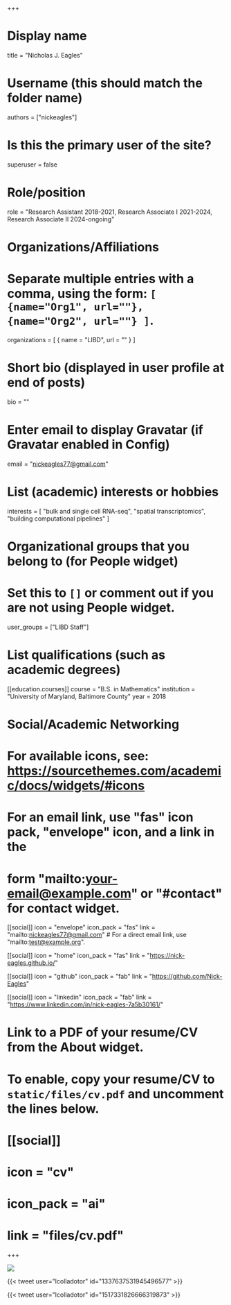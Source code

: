 +++
# Display name
title = "Nicholas J. Eagles"

# Username (this should match the folder name)
authors = ["nickeagles"]

# Is this the primary user of the site?
superuser = false

# Role/position
role = "Research Assistant 2018-2021, Research Associate I 2021-2024, Research Associate II 2024-ongoing"

# Organizations/Affiliations
#   Separate multiple entries with a comma, using the form: `[ {name="Org1", url=""}, {name="Org2", url=""} ]`.
organizations = [ { name = "LIBD", url = "" } ]

# Short bio (displayed in user profile at end of posts)
bio = ""

# Enter email to display Gravatar (if Gravatar enabled in Config)
email = "nickeagles77@gmail.com"

# List (academic) interests or hobbies
interests = [
  "bulk and single cell RNA-seq",
  "spatial transcriptomics",
  "building computational pipelines"
]

# Organizational groups that you belong to (for People widget)
#   Set this to `[]` or comment out if you are not using People widget.
user_groups = ["LIBD Staff"]

# List qualifications (such as academic degrees)
[[education.courses]]
  course = "B.S. in Mathematics"
  institution = "University of Maryland, Baltimore County"
  year = 2018

# Social/Academic Networking
# For available icons, see: https://sourcethemes.com/academic/docs/widgets/#icons
#   For an email link, use "fas" icon pack, "envelope" icon, and a link in the
#   form "mailto:your-email@example.com" or "#contact" for contact widget.

[[social]]
  icon = "envelope"
  icon_pack = "fas"
  link = "mailto:nickeagles77@gmail.com"  # For a direct email link, use "mailto:test@example.org".
  
[[social]]
  icon = "home"
  icon_pack = "fas"
  link = "https://nick-eagles.github.io/"

[[social]]
  icon = "github"
  icon_pack = "fab"
  link = "https://github.com/Nick-Eagles"
  
[[social]]
    icon = "linkedin"
    icon_pack = "fab"
    link = "https://www.linkedin.com/in/nick-eagles-7a5b30161/"

# Link to a PDF of your resume/CV from the About widget.
# To enable, copy your resume/CV to `static/files/cv.pdf` and uncomment the lines below.
# [[social]]
#   icon = "cv"
#   icon_pack = "ai"
#   link = "files/cv.pdf"

+++

![](http://ghchart.rshah.org/DA2536/nick-eagles.svg)

{{< tweet user="lcolladotor" id="1337637531945496577" >}}

{{< tweet user="lcolladotor" id="1517331826666319873" >}}
